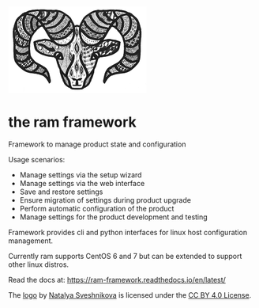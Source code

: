 ![logo](./doc/_static/ram-logo-small.png)

# the ram framework

Framework to manage product state and configuration

Usage scenarios:
* Manage settings via the setup wizard
* Manage settings via the web interface
* Save and restore settings
* Ensure migration of settings during product upgrade
* Perform automatic configuration of the product
* Manage settings for the product development and testing

Framework provides cli and python interfaces for linux host configuration management.

Currently ram supports CentOS 6 and 7 but can be extended to support other linux distros.

Read the docs at: https://ram-framework.readthedocs.io/en/latest/

The [logo](https://www.oduduka.ru/home/ram-framework) by [Natalya Sveshnikova](mailto:natalya.v.sveshnikova@gmail.com)
is licensed under the [CC BY 4.0 License](https://creativecommons.org/licenses/by/4.0/).
